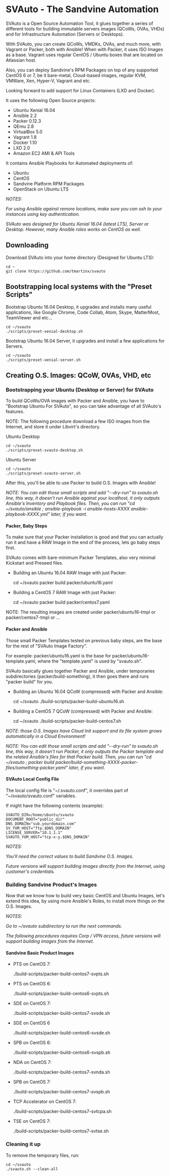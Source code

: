 
# SVAuto - The Sandvine Automation

SVAuto is a Open Source Automation Tool, it glues together a series of different tools for building immutable servers images (QCoWs, OVAs, VHDs) and for Infrastructure Automation (Servers or Desktops).

With SVAuto, you can create QCoWs, VMDKs, OVAs, and much more, with Vagrant or Packer, both with Ansible! When with Packer, it uses ISO Images as a base. Vagrant uses regular CentOS / Ubuntu boxes that are located on Atlassian host.

Also, you can deploy Sandvine's RPM Packages on top of any supported CentOS 6 or 7, be it bare-metal, Cloud-based images, regular KVM, VMWare, Xen, Hyper-V, Vagrant and etc.

Looking forward to add support for Linux Containers (LXD and Docker).

It uses the following Open Source projects:

* Ubuntu Xenial 16.04
* Ansible 2.2
* Packer 0.12.3
* QEmu 2.8
* VirtualBox 5.0
* Vagrant 1.8
* Docker 1.10
* LXD 2.0
* Amazon EC2 AMI & API Tools

It contains Ansible Playbooks for Automated deployments of:

* Ubuntu
* CentOS
* Sandvine Platform RPM Packages
* OpenStack on Ubuntu LTS

*NOTES:*

*For using Ansible against remore locations, make sure you can ssh to your instances using key authentication.*

*SVAuto was designed for Ubuntu Xenial 16.04 (latest LTS), Server or Desktop. However, many Ansible roles works on CentOS as well.*

## Downloading

Download SVAuto into your home directory (Designed for Ubuntu LTS):

    cd ~
    git clone https://github.com/tmartinx/svauto

## Bootstrapping local systems with the "Preset Scripts"

Bootstrap Ubuntu 16.04 Desktop, it upgrades and installs many useful applications, like Google Chrome, Code Collab, Atom, Skype, MatterMost, TeamViewer and etc...

    cd ~/svauto
    ./scripts/preset-xenial-desktop.sh

Bootstrap Ubuntu 16.04 Server, it upgrades and install a few applications for Servers.

    cd ~/svauto
    ./scripts/preset-xenial-server.sh

## Creating O.S. Images: QCoW, OVAs, VHD, etc 

### Bootstrapping your Ubuntu (Desktop or Server) for SVAuto

To build QCoWs/OVA images with Packer and Ansible, you have to "Bootstrap Ubuntu For SVAuto", so you can take advantage of all SVAuto's features.

NOTE: The following procedure download a few ISO images from the Internet, and store it under Libvirt's directory.

Ubuntu Desktop

    cd ~/svauto
    ./scripts/preset-svauto-desktop.sh

Ubuntu Server

    cd ~/svauto
    ./scripts/preset-svauto-server.sh

After this, you'll be able to use Packer to build O.S. Images with Ansible!

*NOTE: You can edit those small scripts and add "--dry-run" to svauto.sh line, this way, it doesn't run Ansible against your localhost, it only outputs Ansible's Inventory and Playbook files. Then, you can run "cd ~/svauto/ansible ; ansible-playbook -i ansible-hosts-XXXX ansible-playbook-XXXX.yml" later, if you want.*

#### Packer, Baby Steps

To make sure that your Packer installation is good and that you can actually run it and have a RAW Image in the end of the process, lets go baby steps first.

SVAuto comes with bare-minimum Packer Templates, also very minimal Kickstart and Preseed files.

- Building an Ubuntu 16.04 RAW Image with just Packer:

    cd ~/svauto
    packer build packer/ubuntu16.yaml

- Building a CentOS 7 RAW Image with just Packer:

    cd ~/svauto
    packer build packer/centos7.yaml

NOTE: The resulting images are created under packer/ubuntu16-tmpl or packer/centos7-tmpl or ...

#### Packer and Ansible

Those small Packer Templates tested on previous baby steps, are the base for the rest of "SVAuto Image Factory".

For example: packer/ubuntu16.yaml is the base for packer/ubuntu16-template.yaml, where the "template.yaml" is used by "svauto.sh".

SVAuto basically glues together Packer and Ansible, under temporaries subdirectories (packer/build-something), it then goes there and runs "packer build" for you.

- Building an Ubuntu 16.04 QCoW (compressed) with Packer and Ansible:

    cd ~/svauto
    ./build-scripts/packer-build-ubuntu16.sh

- Building a CentOS 7 QCoW (compressed) with Packer and Ansible:

    cd ~/svauto
    ./build-scripts/packer-build-centos7.sh

*NOTE: those O.S. Images have Cloud Init support and its file system grows automatically in a Cloud Environment!*

*NOTE: You can edit those small scripts and add "--dry-run" to svauto.sh line, this way, it doesn't run Packer, it only outputs the Packer template and the related Ansible's files for that Packer build. Then, you can run "cd ~/svauto ; packer build packer/build-something-XXXX-packer-files/something-packer.yaml" later, if you want.*

#### SVAuto Local Config File

The local config file is "~/.svauto.conf", it overrides part of "~/svauto/svauto.conf" variables.

If might have the following contents (example):

    SVAUTO_DIR=/home/ubuntu/svauto
    DOCUMENT_ROOT="public_dir"
    DNS_DOMAIN="sub.yourdomain.com"
    SV_YUM_HOST="ftp.$DNS_DOMAIN"
    LICENSE_SERVER="10.1.1.1"
    SVAUTO_YUM_HOST="tcp-x-y.$DNS_DOMAIN"

*NOTES:*

*You'll need the correct values to build Sandvine O.S. Images.*

*Future versions will support building images directly from the Internet, using customer's credentials.*

### Building Sandvine Product's Images

Now that we know how to build very basic CentOS and Ubuntu Images, let's extend this idea, by using more Ansible's Roles, to install more things on the O.S. Images.

*NOTES:*

*Go to ~/svauto subdirectory to run the next commands.*

*The following procedures requires Corp / VPN access, future versions will support building images from the Internet.*

#### Sandvine Basic Product Images

- PTS on CentOS 7:

    ./build-scripts/packer-build-centos7-svpts.sh

- PTS on CentOS 6:

    ./build-scripts/packer-build-centos6-svpts.sh

- SDE on CentOS 7:

    ./build-scripts/packer-build-centos7-svsde.sh

- SDE on CentOS 6

    ./build-scripts/packer-build-centos6-svsde.sh

- SPB on CentOS 6:

    ./build-scripts/packer-build-centos6-svspb.sh

- NDA on CentOS 7:

    ./build-scripts/packer-build-centos7-svnda.sh

- SPB on CentOS 7:

    ./build-scripts/packer-build-centos7-svspb.sh

- TCP Accelerator on CentOS 7:

    ./build-scripts/packer-build-centos7-svtcpa.sh

- TSE on CentOS 7:

    ./build-scripts/packer-build-centos7-svtse.sh

### Cleaning it up

To remove the temporary files, run:

    cd ~/svauto
    ./svauto.sh --clean-all
